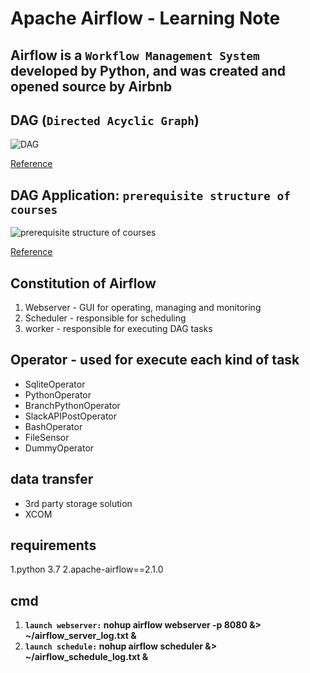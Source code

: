 # Apache Airflow - Learning Note

## Airflow is a `Workflow Management System` developed by Python,  and was created and opened source by Airbnb


## DAG (`Directed Acyclic Graph`)
![DAG](https://i.imgur.com/BAgo7VR.png)

[Reference](https://medium.com/kriptapp/guide-what-is-directed-acyclic-graph-364c04662609)

## DAG Application: `prerequisite structure of courses`
![prerequisite structure of courses](https://i.imgur.com/NlhNUg5.png)

[Reference](https://www.chegg.com/homework-help/questions-and-answers/set-required-courses-degree-directed-acyclic-graph-shows-prerequisite-structure-courses-jo-q17273583)

## Constitution of Airflow

1. Webserver - GUI for operating, managing and monitoring
2. Scheduler - responsible for scheduling
3. worker - responsible for executing DAG tasks

## Operator - used for execute each kind of task

- SqliteOperator
- PythonOperator
- BranchPythonOperator 
- SlackAPIPostOperator
- BashOperator
- FileSensor
- DummyOperator

## data transfer

- 3rd party storage solution
- XCOM

    

## requirements

1.python 3.7
2.apache-airflow==2.1.0


## cmd

1. **`launch webserver:` nohup airflow webserver -p 8080 &> ~/airflow_server_log.txt &**
2. **`launch schedule:` nohup airflow scheduler &> ~/airflow_schedule_log.txt &**
